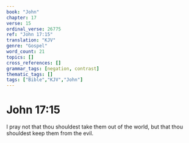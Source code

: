 ```yaml
---
book: "John"
chapter: 17
verse: 15
ordinal_verse: 26775
ref: "John 17:15"
translation: "KJV"
genre: "Gospel"
word_count: 21
topics: []
cross_references: []
grammar_tags: [negation, contrast]
thematic_tags: []
tags: ["Bible","KJV","John"]
---
```


# John 17:15

I pray not that thou shouldest take them out of the world, but that thou shouldest keep them from the evil.
